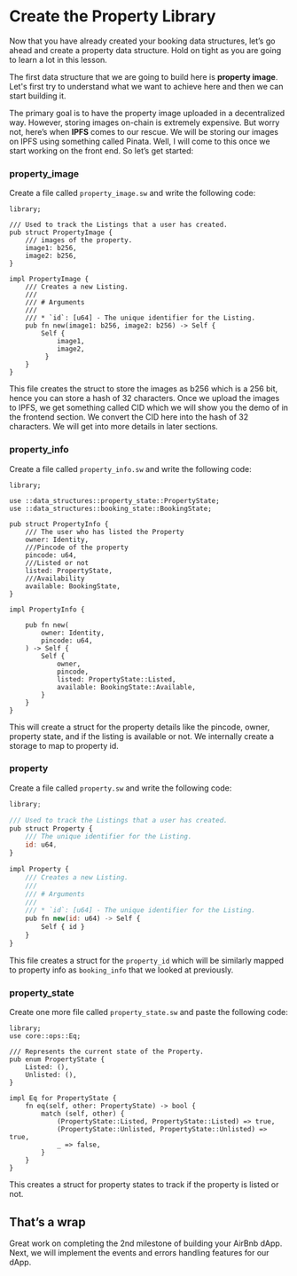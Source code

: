 # Create the Property Library

Now that you have already created your booking data structures, let’s go ahead and create a property data structure. Hold on tight as you are going to learn a lot in this lesson. 

The first data structure that we are going to build here is **property image**. Let's first try to understand what we want to achieve here and then we can start building it. 

The primary goal is to have the property image uploaded in a decentralized way. However, storing images on-chain is extremely expensive. But worry not, here’s when **IPFS** comes to our rescue. We will be storing our images on IPFS using something called Pinata. Well, I will come to this once we start working on the front end. So let’s get started: 

### property_image

Create a file called `property_image.sw` and write the following code: 

```
library;

/// Used to track the Listings that a user has created.
pub struct PropertyImage {
    /// images of the property.
    image1: b256,
    image2: b256,
}

impl PropertyImage {
    /// Creates a new Listing.
    ///
    /// # Arguments
    ///
    /// * `id`: [u64] - The unique identifier for the Listing.
    pub fn new(image1: b256, image2: b256) -> Self {
        Self { 
            image1,
            image2,
         }
    }
}
```

This file creates the struct to store the images as b256 which is a 256 bit, hence you can store a hash of 32 characters. Once we upload the images to IPFS, we get something called CID which we will show you the demo of in the frontend section. We convert the CID here into the hash of 32 characters. We will get into more details in later sections. 

### property_info

Create a file called `property_info.sw` and write the following code:

```
library;

use ::data_structures::property_state::PropertyState;
use ::data_structures::booking_state::BookingState;

pub struct PropertyInfo {
    /// The user who has listed the Property
    owner: Identity,
    ///Pincode of the property
    pincode: u64,
    ///Listed or not
    listed: PropertyState,
    ///Availability
    available: BookingState,    
}

impl PropertyInfo {

    pub fn new(
        owner: Identity,
        pincode: u64,
    ) -> Self {
        Self {
            owner,
            pincode,
            listed: PropertyState::Listed,
            available: BookingState::Available,
        }
    }
}
```

This will create a struct for the property details like the pincode, owner, property state, and if the listing is available or not.  We internally create a storage to map to property id. 

### property

Create a file called `property.sw` and write the following code: 

```jsx
library;

/// Used to track the Listings that a user has created.
pub struct Property {
    /// The unique identifier for the Listing.
    id: u64,
}

impl Property {
    /// Creates a new Listing.
    ///
    /// # Arguments
    ///
    /// * `id`: [u64] - The unique identifier for the Listing.
    pub fn new(id: u64) -> Self {
        Self { id }
    }
}
```

This file creates a struct for the `property_id` which will be similarly mapped to property info as `booking_info` that we looked at previously. 

### property_state

Create one more file called `property_state.sw` and paste the following code: 

```
library;
use core::ops::Eq;

/// Represents the current state of the Property.
pub enum PropertyState {
    Listed: (),
    Unlisted: (),
}

impl Eq for PropertyState {
    fn eq(self, other: PropertyState) -> bool {
        match (self, other) {
            (PropertyState::Listed, PropertyState::Listed) => true,
            (PropertyState::Unlisted, PropertyState::Unlisted) => true,
            _ => false,
        }
    }
}
```

This creates a struct for property states to track if the property is listed or not.

## That’s a wrap

Great work on completing the 2nd milestone of building your AirBnb dApp. Next, we will implement the events and errors handling features for our dApp.
